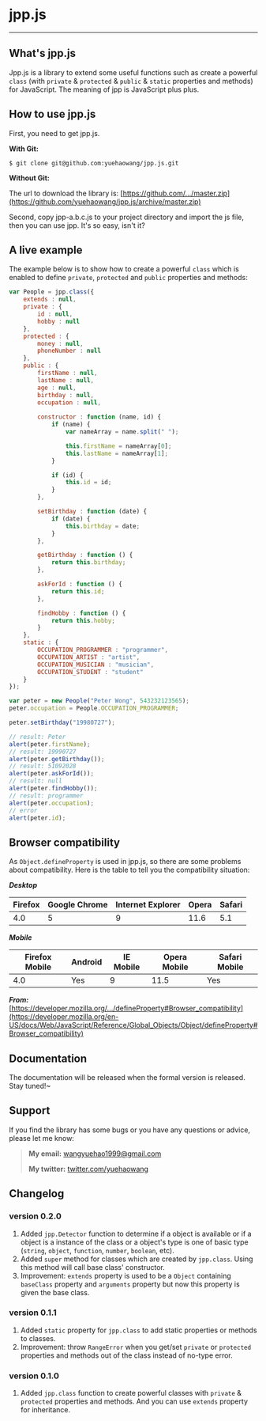 # jpp.js
--------

## What's jpp.js
Jpp.js is a library to extend some useful functions such as create a powerful `class` (with `private` & `protected` & `public` & `static` properties and methods) for JavaScript. The meaning of jpp is JavaScript plus plus. 

## How to use jpp.js
First, you need to get jpp.js.

**With Git:**

```
$ git clone git@github.com:yuehaowang/jpp.js.git
```

**Without Git:**

The url to download the library is: [https://github.com/.../master.zip](https://github.com/yuehaowang/jpp.js/archive/master.zip)

Second, copy jpp-a.b.c.js to your project directory and import the js file, then you can use jpp. It's so easy, isn't it?

## A live example
The example below is to show how to create a powerful `class` which is enabled to define `private`, `protected` and `public` properties and methods:
```javascript
var People = jpp.class({
	extends : null,
	private : {
		id : null,
		hobby : null
	},
	protected : {
		money : null,
		phoneNumber : null
	},
	public : {
		firstName : null,
		lastName : null,
		age : null,
		birthday : null,
		occupation : null,
		
		constructor : function (name, id) {
			if (name) {
				var nameArray = name.split(" ");

				this.firstName = nameArray[0];
				this.lastName = nameArray[1];
			}

			if (id) {
				this.id = id;
			}
		},

		setBirthday : function (date) {
			if (date) {
				this.birthday = date;
			}
		},

		getBirthday : function () {
			return this.birthday;
		},

		askForId : function () {
			return this.id;
		},

		findHobby : function () {
			return this.hobby;
		}
	},
	static : {
		OCCUPATION_PROGRAMMER : "programmer",
		OCCUPATION_ARTIST : "artist",
		OCCUPATION_MUSICIAN : "musician",
		OCCUPATION_STUDENT : "student"
	}
});

var peter = new People("Peter Wong", 543232123565);
peter.occupation = People.OCCUPATION_PROGRAMMER;

peter.setBirthday("19980727");

// result: Peter
alert(peter.firstName);
// result: 19990727
alert(peter.getBirthday());
// result: 51092028
alert(peter.askForId());
// result: null
alert(peter.findHobby());
// result: programmer
alert(peter.occupation);
// error
alert(peter.id);
```

## Browser compatibility
As `Object.defineProperty` is used in jpp.js, so there are some problems about compatibility. Here is the table to tell you the compatibility situation:

***Desktop***

| Firefox | Google Chrome | Internet Explorer | Opera | Safari |
| ------- | ------------- | ----------------- | ----- | ------ |
| 4.0     | 5             | 9                 | 11.6  | 5.1    |

***Mobile***

| Firefox Mobile | Android | IE Mobile | Opera Mobile | Safari Mobile |
| -------------- | ------- | --------- | ------------ | ------------- |
| 4.0            | Yes     | 9         | 11.5         | Yes           |


***From:*** [https://developer.mozilla.org/.../defineProperty#Browser_compatibility](https://developer.mozilla.org/en-US/docs/Web/JavaScript/Reference/Global_Objects/Object/defineProperty#Browser_compatibility)

## Documentation
The documentation will be released when the formal version is released. Stay tuned!~

## Support
If you find the library has some bugs or you have any questions or advice, please let me know:

> **My email:** wangyuehao1999@gmail.com
> 
> **My twitter:** [twitter.com/yuehaowang](twitter.com/yuehaowang)

## Changelog

### version 0.2.0
1. Added `jpp.Detector` function to determine if a object is available or if a object is a instance of the class or a object's type is one of basic type (`string`, `object`, `function`, `number`, `boolean`, etc).
2. Added `super` method for classes which are created by `jpp.class`. Using this method will call base class' constructor.
3. Improvement: `extends` property is used to be a `Object` containing `baseClass` property and `arguments` property but now this property is given the base class.

### version 0.1.1
1. Added `static` property for `jpp.class` to add static properties or methods to classes.
3. Improvement: throw `RangeError` when you get/set `private` or `protected` properties and methods out of the class instead of no-type error.

### version 0.1.0
1. Added `jpp.class` function to create powerful classes with `private` & `protected` properties and methods. And you can use `extends` property for inheritance.
